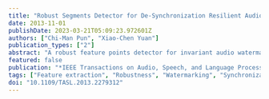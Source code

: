 ```yaml
---
title: "Robust Segments Detector for De-Synchronization Resilient Audio Watermarking"
date: 2013-11-01
publishDate: 2023-03-21T05:09:23.972601Z
authors: ["Chi-Man Pun", "Xiao-Chen Yuan"]
publication_types: ["2"]
abstract: "A robust feature points detector for invariant audio watermarking is proposed in this paper. The audio segments centering at the detected feature points are extracted for both watermark embedding and extraction. These feature points are invariant to various attacks and will not be changed much for maintaining high auditory quality. Besides, high robustness and inaudibility can be achieved by embedding the watermark into the approximation coefficients of Stationary Wavelet Transform (SWT) domain, which is shift invariant. The spread spectrum communication technique is adopted to embed the watermark. Experimental results show that the proposed Robust Audio Segments Extractor (RASE) and the watermarking scheme are not only robust against common audio signal processing, such as low-pass filtering, MP3 compression, echo addition, volume change, and normalization; and distortions introduced in Stir-mark benchmark for Audio; but also robust against synchronization geometric distortions simultaneously, such as resample time-scale modification (TSM) with scaling factors up to ±50%, pitch invariant TSM by ±50%, and tempo invariant pitch shifting by ±50%. In general, the proposed scheme can well resist various attacks by the joint RASE and SWT approach, which performs much better comparing with the existing state-of-the art methods."
featured: false
publication: "*IEEE Transactions on Audio, Speech, and Language Processing*"
tags: ["Feature extraction", "Robustness", "Watermarking", "Synchronization", "Distortion", "Digital audio players", "pitch shifting", "Robust audio segments extractor (RASE)", "stationary wavelet transform (SWT)", "synchronization geometric distortions", "time-scale modification (TSM)"]
doi: "10.1109/TASL.2013.2279312"
---
```


